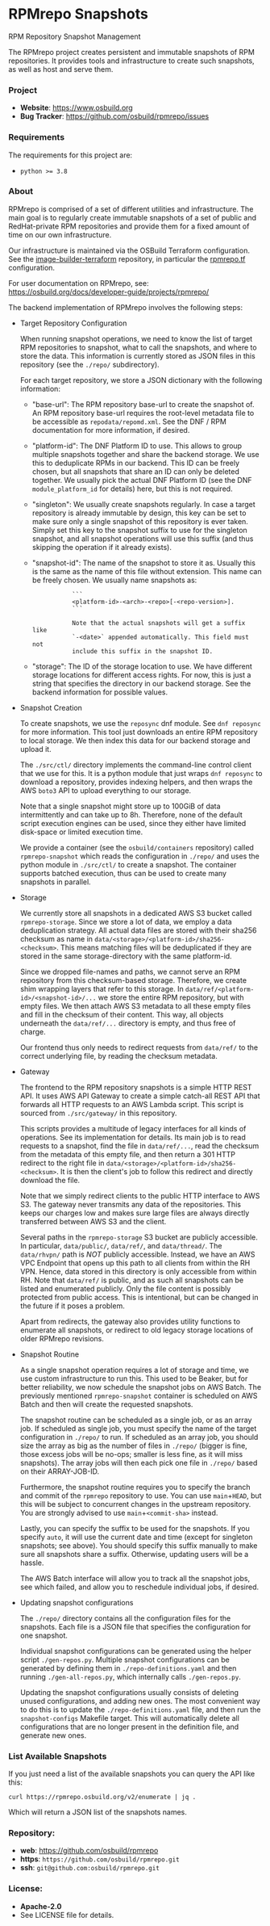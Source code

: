 RPMrepo Snapshots
=================

RPM Repository Snapshot Management

The RPMrepo project creates persistent and immutable snapshots of RPM
repositories. It provides tools and infrastructure to create such snapshots, as
well as host and serve them.

### Project

 * **Website**: https://www.osbuild.org
 * **Bug Tracker**: https://github.com/osbuild/rpmrepo/issues

### Requirements

The requirements for this project are:

 * `python >= 3.8`

### About

RPMrepo is comprised of a set of different utilities and infrastructure. The
main goal is to regularly create immutable snapshots of a set of public and
RedHat-private RPM repositories and provide them for a fixed amount of time
on our own infrastructure.

Our infrastructure is maintained via the OSBuild Terraform configuration. See
the
[image-builder-terraform](https://github.com/osbuild/image-builder-terraform)
repository, in particular the
[rpmrepo.tf](https://github.com/osbuild/image-builder-terraform/blob/main/rpmrepo.tf)
configuration.

For user documentation on RPMrepo, see:
https://osbuild.org/docs/developer-guide/projects/rpmrepo/

The backend implementation of RPMrepo involves the following steps:

  * Target Repository Configuration

    When running snapshot operations, we need to know the list of target RPM
    repositories to snapshot, what to call the snapshots, and where to store
    the data. This information is currently stored as JSON files in this
    repository (see the `./repo/` subdirectory).

    For each target repository, we store a JSON dictionary with the following
    information:

      * "base-url": The RPM repository base-url to create the snapshot of. An
                    RPM repository base-url requires the root-level metadata
                    file to be accessible as `repodata/repomd.xml`. See the
                    DNF / RPM documentation for more information, if desired.

      * "platform-id": The DNF Platform ID to use. This allows to group
                       multiple snapshots together and share the backend
                       storage. We use this to deduplicate RPMs in our backend.
                       This ID can be freely chosen, but all snapshots that
                       share an ID can only be deleted together. We usually
                       pick the actual DNF Platform ID (see the DNF
                       `module_platform_id` for details) here, but this is
                       not required.

      * "singleton": We usually create snapshots regularly. In case a target
                     repository is already immutable by design, this key can
                     be set to make sure only a single snapshot of this
                     repository is ever taken. Simply set this key to the
                     snapshot suffix to use for the singleton snapshot, and
                     all snapshot operations will use this suffix (and thus
                     skipping the operation if it already exists).

      * "snapshot-id": The name of the snapshot to store it as. Usually this
                       is the same as the name of this file without extension.
                       This name can be freely chosen. We usually name
                       snapshots as:

                       ```
                       <platform-id>-<arch>-<repo>[-<repo-version>].
                       ```

                       Note that the actual snapshots will get a suffix like
                       `-<date>` appended automatically. This field must not
                       include this suffix in the snapshot ID.

      * "storage": The ID of the storage location to use. We have different
                   storage locations for different access rights. For now, this
                   is just a string that specifies the directory in our backend
                   storage. See the backend information for possible values.

  * Snapshot Creation

    To create snapshots, we use the `reposync` dnf module. See `dnf reposync`
    for more information. This tool just downloads an entire RPM repository
    to local storage. We then index this data for our backend storage and
    upload it.

    The `./src/ctl/` directory implements the command-line control client
    that we use for this. It is a python module that just wraps `dnf reposync`
    to download a repository, provides indexing helpers, and then wraps the
    AWS `boto3` API to upload everything to our storage.

    Note that a single snapshot might store up to 100GiB of data intermittently
    and can take up to 8h. Therefore, none of the default script execution
    engines can be used, since they either have limited disk-space or limited
    execution time.

    We provide a container (see the `osbuild/containers` repository) called
    `rpmrepo-snapshot` which reads the configuration in `./repo/` and uses the
    python module in `./src/ctl/` to create a snapshot. The container supports
    batched execution, thus can be used to create many snapshots in parallel.

  * Storage

    We currently store all snapshots in a dedicated AWS S3 bucket called
    `rpmrepo-storage`. Since we store a lot of data, we employ a data
    deduplication strategy. All actual data files are stored with their sha256
    checksum as name in `data/<storage>/<platform-id>/sha256-<checksum>`. This
    means matching files will be deduplicated if they are stored in the same
    storage-directory with the same platform-id.

    Since we dropped file-names and paths, we cannot serve an RPM repository
    from this checksum-based storage. Therefore, we create shim wrapping layers
    that refer to this storage. In `data/ref/<platform-id>/<snapshot-id>/...`
    we store the entire RPM repository, but with empty files. We then attach
    AWS S3 metadata to all these empty files and fill in the checksum of their
    content. This way, all objects underneath the `data/ref/...` directory is
    empty, and thus free of charge.

    Our frontend thus only needs to redirect requests from `data/ref/` to
    the correct underlying file, by reading the checksum metadata.

  * Gateway

    The frontend to the RPM repository snapshots is a simple HTTP REST API. It
    uses AWS API Gateway to create a simple catch-all REST API that forwards
    all HTTP requests to an AWS Lambda script. This script is sourced from
    `./src/gateway/` in this repository.

    This scripts provides a multitude of legacy interfaces for all kinds of
    operations. See its implementation for details. Its main job is to read
    requests to a snapshot, find the file in `data/ref/...`, read the checksum
    from the metadata of this empty file, and then return a 301 HTTP redirect
    to the right file in `data/<storage>/<platform-id>/sha256-<checksum>`. It
    is then the client's job to follow this redirect and directly download the
    file.

    Note that we simply redirect clients to the public HTTP interface to AWS
    S3. The gateway never transmits any data of the repositories. This keeps
    our charges low and makes sure large files are always directly transferred
    between AWS S3 and the client.

    Several paths in the `rpmrepo-storage` S3 bucket are publicly accessible.
    In particular, `data/public/`, `data/ref/`, and `data/thread/`. The
    `data/rhvpn/` path is *NOT* publicly accessible. Instead, we have an AWS
    VPC Endpoint that opens up this path to all clients from within the RH
    VPN. Hence, data stored in this directory is only accessible from within
    RH.
    Note that `data/ref/` is public, and as such all snapshots can be listed
    and enumerated publicly. Only the file content is possibly protected from
    public access. This is intentional, but can be changed in the future if
    it poses a problem.

    Apart from redirects, the gateway also provides utility functions to
    enumerate all snapshots, or redirect to old legacy storage locations of
    older RPMrepo revisions.

  * Snapshot Routine

    As a single snapshot operation requires a lot of storage and time, we use
    custom infrastructure to run this. This used to be Beaker, but for better
    reliability, we now schedule the snapshot jobs on AWS Batch. The
    previously mentioned `rpmrepo-snapshot` container is scheduled on AWS Batch
    and then will create the requested snapshots.

    The snapshot routine can be scheduled as a single job, or as an array job.
    If scheduled as single job, you must specify the name of the target
    configuration in `./repo/` to run. If scheduled as an array job, you should
    size the array as big as the number of files in `./repo/` (bigger is fine,
    those excess jobs will be no-ops; smaller is less fine, as it will miss
    snapshots). The array jobs will then each pick one file in `./repo/` based
    on their ARRAY-JOB-ID.

    Furthermore, the snapshot routine requires you to specify the branch and
    commit of the `rpmrepo` repository to use. You can use `main`+`HEAD`, but
    this will be subject to concurrent changes in the upstream repository. You
    are strongly advised to use `main`+`<commit-sha>` instead.

    Lastly, you can specify the suffix to be used for the snapshots. If you
    specify `auto`, it will use the current date and time (except for singleton
    snapshots; see above). You should specify this suffix manually to make
    sure all snapshots share a suffix. Otherwise, updating users will be a
    hassle.

    The AWS Batch interface will allow you to track all the snapshot jobs, see
    which failed, and allow you to reschedule individual jobs, if desired.

  * Updating snapshot configurations

    The `./repo/` directory contains all the configuration files for the
    snapshots. Each file is a JSON file that specifies the configuration for
    one snapshot.

    Individual snapshot configurations can be generated using the helper script
    `./gen-repos.py`. Multiple snapshot configurations can be generated by
    defining them in `./repo-definitions.yaml` and then running
    `./gen-all-repos.py`, which internally calls `./gen-repos.py`.

    Updating the snapshot configurations usually consists of deleting unused
    configurations, and adding new ones. The most convenient way to do this is
    to update the `./repo-definitions.yaml` file, and then run the
    `snapshot-configs` Makefile target. This will automatically delete all
    configurations that are no longer present in the definition file, and
    generate new ones.

### List Available Snapshots

If you just need a list of the available snapshots you can query the API like
this:

```
curl https://rpmrepo.osbuild.org/v2/enumerate | jq .
```

Which will return a JSON list of the snapshots names.

### Repository:

 - **web**:   https://github.com/osbuild/rpmrepo
 - **https**: `https://github.com/osbuild/rpmrepo.git`
 - **ssh**:   `git@github.com:osbuild/rpmrepo.git`

### License:

 - **Apache-2.0**
 - See LICENSE file for details.

